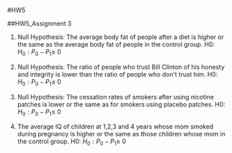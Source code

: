 #HW5

##HW5_Assignment 3

1. Null Hypothesis: The average body fat of people after a diet is higher or the same as the average body fat of people in the control group. 
H0: $H_0: P_0 - P_1 \geq$ 0 


2. Null Hypothesis: The ratio of people who trust Bill Clinton of his honesty and integrity is lower than the ratio of people who don't trust him.
H0: $H_0: P_0 - P_1 \leq$ 0 


3. Null Hypothesis: The cessation rates of smokers after using nicotine patches is lower or the same as for smokers using placebo patches.
H0: $H_0: P_0 - P_1 \leq$ 0 

 
4. The average IQ of children at 1,2,3 and 4 years whose mom smoked during pregnancy is higher or the same as those children whose mom in the control group.
H0: $H_0: P_0 - P_1 \geq$ 0 
 
